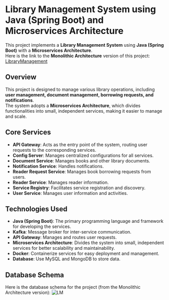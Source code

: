 # Library Management System using Java (Spring Boot) and Microservices Architecture

This project implements a **Library Management System** using **Java (Spring Boot)** with a **Microservices Architecture**.  
Here is the link to the **Monolithic Architecture** version of this project: [LibraryManagement](https://github.com/vdt104/LibraryManagement)

## Overview
This project is designed to manage various library operations, including **user management, document management, borrowing requests, and notifications**.  
The system adopts a **Microservices Architecture**, which divides functionalities into small, independent services, making it easier to manage and scale.

## Core Services
- **API Gateway**: Acts as the entry point of the system, routing user requests to the corresponding services.
- **Config Server**: Manages centralized configurations for all services.
- **Document Service**: Manages books and other library documents.
- **Notification Service**: Handles notifications.
- **Reader Request Service**: Manages book borrowing requests from users.
- **Reader Service**: Manages reader information.
- **Service Registry**: Facilitates service registration and discovery.
- **User Service**: Manages user information and activities.

## Technologies Used
- **Java (Spring Boot)**: The primary programming language and framework for developing the services.
- **Kafka**: Message broker for inter-service communication.
- **API Gateway**: Manages and routes user requests.
- **Microservices Architecture**: Divides the system into small, independent services for better scalability and maintainability.
- **Docker**: Containerize services for easy deployment and management.
- **Database**: Use MySQL and MongoDB to store data.

## Database Schema
Here is the database schema for the project (from the Monolithic Architecture version):
![LM](https://github.com/user-attachments/assets/6e955a11-c252-4a71-ac4d-c57d7ccca6d9)
